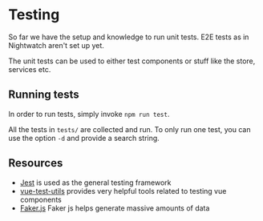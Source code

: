 # Testing

So far we have the setup and knowledge to run unit tests. E2E tests as in
Nightwatch aren't set up yet.

The unit tests can be used to either test components or stuff like the store,
services etc.

## Running tests

In order to run tests, simply invoke `npm run test`.

All the tests in `tests/` are collected and run. To only run one test, you can
use the option `-d` and provide a search string.

## Resources

* [Jest](https://jestjs.io/) is used as the general testing framework
* [vue-test-utils](https://vue-test-utils.vuejs.org/) provides very helpful
   tools related to testing vue components
* [Faker.js](https://github.com/marak/Faker.js/) Faker js helps generate
   massive amounts of data
  